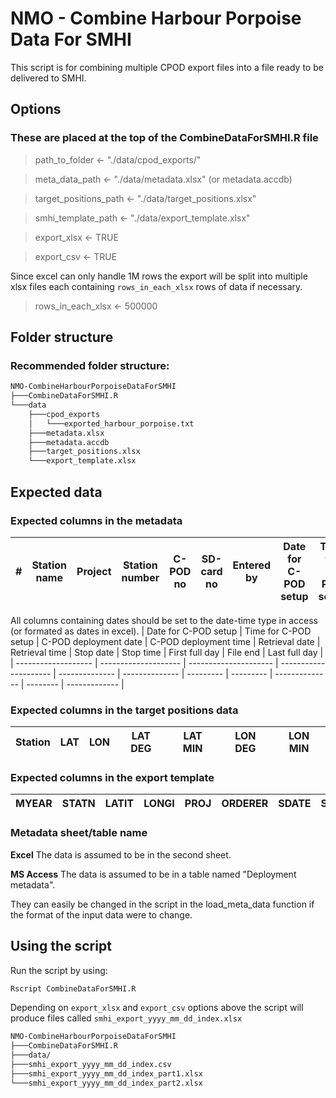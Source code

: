# NMO - Combine Harbour Porpoise Data For SMHI
This script is for combining multiple CPOD export files into a file ready to be delivered to SMHI.

## Options
### These are placed at the top of the CombineDataForSMHI.R file
> path_to_folder <- "./data/cpod_exports/"

> meta_data_path <- "./data/metadata.xlsx" (or metadata.accdb)

> target_positions_path <- "./data/target_positions.xlsx"

> smhi_template_path <- "./data/export_template.xlsx"

> export_xlsx <- TRUE

> export_csv <- TRUE

Since excel can only handle 1M rows the export will be split into multiple xlsx files each containing `rows_in_each_xlsx` rows of data if necessary.
> rows_in_each_xlsx <- 500000

## Folder structure
### Recommended folder structure: 
```bash
NMO-CombineHarbourPorpoiseDataForSMHI
├───CombineDataForSMHI.R
└───data
    ├───cpod_exports
    │   └───exported_harbour_porpoise.txt
    ├───metadata.xlsx
    ├───metadata.accdb
    ├───target_positions.xlsx
    └───export_template.xlsx
```

## Expected data
### Expected columns in the metadata
| # | Station name | Project | Station number | C-POD no | SD-card no | Entered by | Date for C-POD setup | Time for C-POD setup | Battery brand and model | Silica gel | Func test | Setup procedure | Setup operator | Setup comments | C-POD deployment date | C-POD deployment time | C-POD deployment GPS LAT | C-POD deployment GPS LONG | C-POD deployment LAT | C-POD deployment LONG | Xtra anchor deployment GPS LAT | Xtra anchor deployment GPS LONG | Xtra anchor deployment LAT | Xtra anchor deployment LONG | Water depth | Depth type | C-POD depth | Mooring type  | Releaser | Sound recording equipment | Bottom line length | Line weights | Line floats | Wave height | Wind speed | Deployment operator | Deployment vessel | Deployment crew | Deployment comments | Diff lat | Diff long | Diff C-POD-anchor | Date diff start-deploy | Retrieval date | Retrieval time | Retrieval GPS LAT | Retrieval GPS LONG | Retrieval LAT  | Retrieval LONG | Retrieval depth | Retrieval type | # retreival attempts | If unplanned or lost, cause | Estimated time detached | Wave height | Wind speed | Retrieval operator | Retrieval vessel | Retrieval crew | Retrieval comments | Blinking after recovery | Stop date | Stop time | Battery left stack | Battery right stack | Stop operator | Stop comments | Date diff retrieval-stop | File name | Full archive done | Download procedure | Download operator | Download comments | Deployment duration | Crop start date correction | First full day | File end | Last full day | Logging duration | Missing days | Missing days | File cropped | Cropped file duration cpod.exe | KERNO cp3 created | Hel1 cp3 created | Comment | Hel1 DPM | DPM/ yr | Visually validated | False positive DPMs | cpod.exe data exported | Excel file prepared | SMHI form filled in | Date sent to SMHI | Comment | SLIM |
| - | ------------ | ------- | -------------- | -------- | ---------- | ---------- | -------------------- | -------------------- | ----------------------- | ---------- | --------- | --------------- | -------------- | -------------- | --------------------- | --------------------- | ------------------------ | ------------------------- | -------------------- | --------------------- | ------------------------------ | ------------------------------- | -------------------------- | --------------------------- | ----------- | ---------- | ----------- | ------------  | -------- | ------------------------- | ------------------ | ------------ | ----------- | ----------- | ---------- | ------------------- | ----------------- | --------------- | ------------------- | -------- | --------- | ----------------- | ---------------------- | -------------- | -------------- | ----------------- | ------------------ | -------------  | -------------- | --------------- | -------------- | -------------------- | --------------------------- | ----------------------- | ----------- | ---------- | ------------------ | ---------------- | -------------- | ------------------ | ----------------------- | --------- | --------- | ------------------ | ------------------- | ------------- | ------------- | ------------------------ | --------- | ----------------- | ------------------ | ----------------- | ----------------- | ------------------- | -------------------------- | -------------- | -------- | ------------- | ---------------- | ------------ | ------------ | ------------ | ------------------------------ | ----------------- | ---------------- | ------- | -------- | ------- | ------------------ | ------------------- | ---------------------- | ------------------- | ------------------- | ----------------- | ------- | ---- |

All columns containing dates should be set to the date-time type in access (or formated as dates in excel).
| Date for C-POD setup | Time for C-POD setup | C-POD deployment date | C-POD deployment time | Retrieval date | Retrieval time | Stop date | Stop time | First full day | File end | Last full day |
| ------------------- | -------------------- | --------------------- | --------------------- | -------------- | -------------- | --------- | --------- | -------------- | -------- | ------------- |

### Expected columns in the target positions data
| Station | LAT | LON | LAT DEG	| LAT MIN | LON DEG | LON MIN |
| ------- | --- | --- | ------- | ------- | ------- | ------- |

### Expected columns in the export template
| MYEAR | STATN | LATIT | LONGI  | PROJ | ORDERER | SDATE | STIME | EDATE | ETIME | POSYS | PURPM | MPROG | COMNT_VISIT | SLABO | ACKR_SMP | SMTYP | LATIT | LONGI  | METDC | COMNT_SAMP | LATNM | DPM | ODATE | OTIME | ALABO | ACKR_SMP | RAW | COMNT_VAR | SMPDEPTH | WADEPTH |
| ----- | ----- | ----- | -----  | ---- | ------- | ----- | ----- | ----- | ----- | ----- | ----- | ----- | ----------- | ----- | -------- | ----- | ----- | -----  | ----- | ---------- | ----- | --- | ----- | ----- | ----- | -------- | --- | --------- | -------- | ------- |

### Metadata sheet/table name
**Excel** The data is assumed to be in the second sheet.

**MS Access** The data is assumed to be in a table named "Deployment metadata". 

They can easily be changed in the script in the load_meta_data function if the format of the input data were to change. 

## Using the script
Run the script by using:
```bash
Rscript CombineDataForSMHI.R
```
Depending on `export_xlsx` and `export_csv` options above the script will produce files called `smhi_export_yyyy_mm_dd_index.xlsx`
```bash
NMO-CombineHarbourPorpoiseDataForSMHI
├───CombineDataForSMHI.R
├───data/
├───smhi_export_yyyy_mm_dd_index.csv
├───smhi_export_yyyy_mm_dd_index_part1.xlsx
└───smhi_export_yyyy_mm_dd_index_part2.xlsx
```
